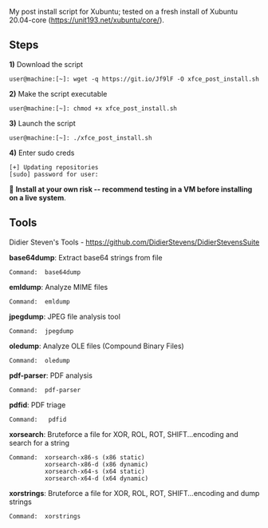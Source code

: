 My post install script for Xubuntu; tested on a fresh install of Xubuntu 20.04-core (https://unit193.net/xubuntu/core/).  

## Steps
**1)** Download the script
```text
user@machine:[~]: wget -q https://git.io/Jf9lF -O xfce_post_install.sh
```

**2)** Make the script executable 
```text
user@machine:[~]: chmod +x xfce_post_install.sh
```

**3)** Launch the script
```text
user@machine:[~]: ./xfce_post_install.sh
```

**4)** Enter sudo creds
```text
[+] Updating repositories
[sudo] password for user: 
```

:loudspeaker:  **Install at your own risk -- recommend testing in a VM before installing on a live system**.


## Tools
Didier Steven's Tools - https://github.com/DidierStevens/DidierStevensSuite

**base64dump**: Extract base64 strings from file
```text
Command:  base64dump
```

**emldump**: Analyze MIME files
```text
Command:  emldump
```

**jpegdump**: JPEG file analysis tool
```text
Command:  jpegdump
```

**oledump**: Analyze OLE files (Compound Binary Files)
```text
Command:  oledump
```

**pdf-parser**: PDF analysis
```text
Command:  pdf-parser
```

**pdfid**: PDF triage
```text
Command:   pdfid
```

**xorsearch**: Bruteforce a file for XOR, ROL, ROT, SHIFT...encoding and search for a string
```text
Command:  xorsearch-x86-s (x86 static)
          xorsearch-x86-d (x86 dynamic)
          xorsearch-x64-s (x64 static)
          xorsearch-x64-d (x64 dynamic)
```

**xorstrings**: Bruteforce a file for XOR, ROL, ROT, SHIFT...encoding and dump strings
```text
Command:  xorstrings
```
